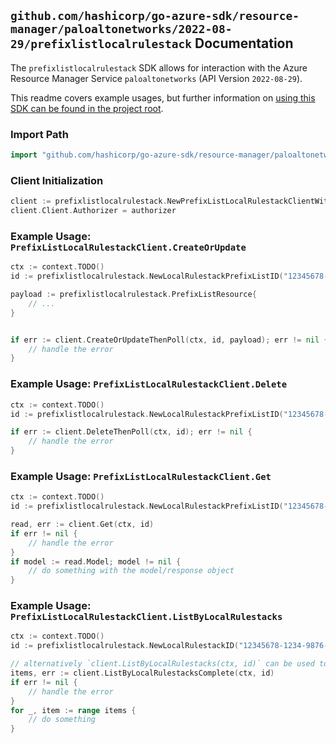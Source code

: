 
## `github.com/hashicorp/go-azure-sdk/resource-manager/paloaltonetworks/2022-08-29/prefixlistlocalrulestack` Documentation

The `prefixlistlocalrulestack` SDK allows for interaction with the Azure Resource Manager Service `paloaltonetworks` (API Version `2022-08-29`).

This readme covers example usages, but further information on [using this SDK can be found in the project root](https://github.com/hashicorp/go-azure-sdk/tree/main/docs).

### Import Path

```go
import "github.com/hashicorp/go-azure-sdk/resource-manager/paloaltonetworks/2022-08-29/prefixlistlocalrulestack"
```


### Client Initialization

```go
client := prefixlistlocalrulestack.NewPrefixListLocalRulestackClientWithBaseURI("https://management.azure.com")
client.Client.Authorizer = authorizer
```


### Example Usage: `PrefixListLocalRulestackClient.CreateOrUpdate`

```go
ctx := context.TODO()
id := prefixlistlocalrulestack.NewLocalRulestackPrefixListID("12345678-1234-9876-4563-123456789012", "example-resource-group", "localRulestackValue", "prefixListValue")

payload := prefixlistlocalrulestack.PrefixListResource{
	// ...
}


if err := client.CreateOrUpdateThenPoll(ctx, id, payload); err != nil {
	// handle the error
}
```


### Example Usage: `PrefixListLocalRulestackClient.Delete`

```go
ctx := context.TODO()
id := prefixlistlocalrulestack.NewLocalRulestackPrefixListID("12345678-1234-9876-4563-123456789012", "example-resource-group", "localRulestackValue", "prefixListValue")

if err := client.DeleteThenPoll(ctx, id); err != nil {
	// handle the error
}
```


### Example Usage: `PrefixListLocalRulestackClient.Get`

```go
ctx := context.TODO()
id := prefixlistlocalrulestack.NewLocalRulestackPrefixListID("12345678-1234-9876-4563-123456789012", "example-resource-group", "localRulestackValue", "prefixListValue")

read, err := client.Get(ctx, id)
if err != nil {
	// handle the error
}
if model := read.Model; model != nil {
	// do something with the model/response object
}
```


### Example Usage: `PrefixListLocalRulestackClient.ListByLocalRulestacks`

```go
ctx := context.TODO()
id := prefixlistlocalrulestack.NewLocalRulestackID("12345678-1234-9876-4563-123456789012", "example-resource-group", "localRulestackValue")

// alternatively `client.ListByLocalRulestacks(ctx, id)` can be used to do batched pagination
items, err := client.ListByLocalRulestacksComplete(ctx, id)
if err != nil {
	// handle the error
}
for _, item := range items {
	// do something
}
```
